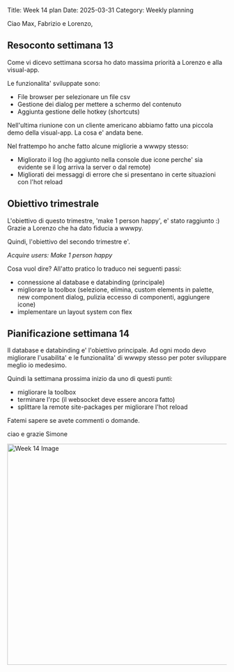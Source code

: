 Title: Week 14 plan
Date: 2025-03-31
Category: Weekly planning


Ciao Max, Fabrizio e Lorenzo,

## **Resoconto settimana 13**

Come vi dicevo settimana scorsa ho dato massima priorità a Lorenzo e alla visual-app.

Le funzionalita' sviluppate sono:

- File browser per selezionare un file csv
- Gestione dei dialog per mettere a schermo del contenuto
- Aggiunta gestione delle hotkey (shortcuts)

Nell'ultima riunione con un cliente americano abbiamo fatto una piccola demo della visual-app. La cosa e' andata bene.

Nel frattempo ho anche fatto alcune migliorie a wwwpy stesso:

- Migliorato il log (ho aggiunto nella console due icone perche' sia evidente se il log arriva la server o dal remote)
- Migliorati dei messaggi di errore che si presentano in certe situazioni con l'hot reload

## **Obiettivo trimestrale**

L'obiettivo di questo trimestre, 'make 1 person happy', e' stato raggiunto :) Grazie a Lorenzo che ha dato fiducia a wwwpy.

Quindi, l'obiettivo del secondo trimestre e'.

*Acquire users: Make 1 person happy*

Cosa vuol dire? All'atto pratico lo traduco nei seguenti passi:

- connessione al database e databinding (principale)
- migliorare la toolbox (selezione, elimina, custom elements in palette, new component dialog, pulizia eccesso di componenti, aggiungere icone)
- implementare un layout system con flex

## **Pianificazione settimana 14**

Il database e databinding e' l'obiettivo principale. Ad ogni modo devo migliorare l'usabilita' e le funzionalita' di wwwpy stesso per poter sviluppare meglio io medesimo.

Quindi la settimana prossima inizio da uno di questi punti:

- migliorare la toolbox
- terminare l'rpc (il websocket deve essere ancora fatto)
- splittare la remote site-packages per migliorare l'hot reload

Fatemi sapere se avete commenti o domande.

ciao e grazie
Simone

<!-- ![Week 14 Image](2025/week-2025-14--ii_m8vujnc97.png) -->
<img src="2025/week-2025-14--ii_m8vujnc97.png" width="510" height="507" alt="Week 14 Image" />